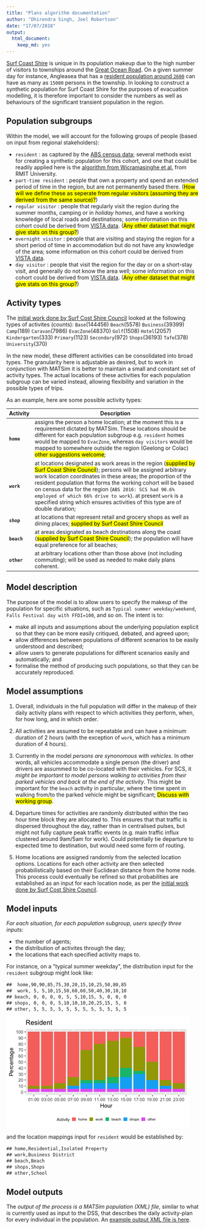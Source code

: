 ```yaml
---
title: "Plans algorithm documentation"
author: "Dhirendra Singh, Joel Robertson"
date: "17/07/2018"
output:
  html_document:
    keep_md: yes
---
```


[Surf Coast Shire](https://www.openstreetmap.org/relation/3290432) is unique in its population makeup due to the high number of visitors to townships around the [Great Ocean Road](https://www.openstreetmap.org/relation/6592912). On a given summer day for instance, Angleasea that has a [resident population around `2600`](http://www.censusdata.abs.gov.au/census_services/getproduct/census/2016/quickstat/SSC20045) can have as many as `15000` persons in the township.  In looking to construct a synthetic population for Surf Coast Shire for the purposes of evacuation modelling, it is therefore important to consider the numbers as well as behaviours of the significant transient population in the region.


## Population subgroups

Within the model, we will account for the following groups of people (based on input from regional stakeholders):

* `resident` : as captured by the [ABS census data](http://www.censusdata.abs.gov.au/census_services/getproduct/census/2016/quickstat/LGA26490); several methods exist for creating a synthetic population for this cohort, and one that could be readily applied here is the [algorithm from Wicramasinghe et al.](https://github.com/agentsoz/synthetic-population) from RMIT University.
* `part-time resident` : people that own a property and spend an extended period of time in the region, but are not permanently based there.  (<mark>How will we define these as seperate from regular visitors (assuming they are derived from the same source)?</mark>)
* `regular visitor` : people that regularly visit the region during the summer months, camping or in *holiday homes*, and have a working knowledge of local roads and destinations; some information on this cohort could be derived from [VISTA data](https://transport.vic.gov.au/data-and-research/vista/). (<mark>Any other dataset that might give stats on this group?</mark>)
* `overnight visitor` : people that are visiting and staying the region for a short period of time in accommodation but do not have any knowledge of the area; some information on this cohort could be derived from [VISTA data](https://transport.vic.gov.au/data-and-research/vista/).
* `day visitor` : people that visit the region for the day or on a short-stay visit, and generally do not know the area well; some information on this cohort could be derived from [VISTA data](https://transport.vic.gov.au/data-and-research/vista/). (<mark>Any other dataset that might give stats on this group?</mark>)

## Activity types

The [initial work done by Surf Cost Shire Council](https://github.com/agentsoz/bdi-abm-integration/blob/ees/examples/bushfire/scenarios/surf-coast-shire/data/from-scsc-201804/analysis-data-from-scsc-201804.md#surf-coast-shire-trips-scscsvgz) looked at the following types of activites (counts): 
`Base`(144456)
`Beach`(5578)
`Business`(39399)
`Camp`(189)
`Caravan`(7986)
`EvacZone`(48370)
`Golf`(1508)
`Hotel`(2057)
`Kindergarten`(333)
`Primary`(1123)
`Secondary`(972)
`Shops`(36193)
`Tafe`(378)
`University`(370)

In the new model, these different activities can be consolidated into broad types. The granularity here is adjustable as desired, but to work in conjunction with MATSim it is better to maintain a small and constant set of activity types. The actual locations of these activities for each population subgroup can be varied instead, allowing flexibility and variation in the possible types of trips.

As an example, here are some possible activity types:

Activity | Description
---------- | -------------------------------------------------------------------
**`home`** |  assigns the person a home location; at the moment this is a requirement dictated by MATSim. These locations should be different for each population subgroup e.g. `resident` homes would be mapped to `EvacZone`, whereas `day visitors` would be mapped to somewhere outside the region (Geelong or Colac)  <mark>other suggestions welcome</mark>;
**`work`** |  at locations designated as work areas in the region (<mark>supplied by Surf Coast Shire Council</mark>); persons will be assigned arbitrary work location coordinates in these areas; the proportion of the resident population that forms the working cohort will be based on census data for the region (`ABS 2016: SCS had 90.6% employed of which 66% drive to work`). at present `work` is a specified string which ensures activities of this type are of double duration; 
**`shop`** | at locations that represent retail and grocery shops as well as dining places; <mark>supplied by Surf Coast Shire Council</mark> 
**`beach`** |  at areas designated as beach destinations along the coast (<mark>supplied by Surf Coast Shire Council</mark>); the population will have equal preference for all beaches; 
**`other`** | at arbitrary locations other than those above (not including commuting); will be used as needed to make daily plans coherent.

## Model description

The purpose of the model is to allow users to specify the makeup of the population for specific situations, such as `Typical summer weekday/weekend`, `Falls Festival day with FFDI=100`, and so on. The intent is to:

* make all inputs and assumptions about the underlying population explicit so that they can be more easily critiqued, debated, and agreed upon;
* allow differences between populations of different scenarios to be easily understood and described;
* allow users to generate populations for different scenarios easily and automatically; and
* formalise the method of producing such populations, so that they can be accurately reproduced.

## Model assumptions

1. Overall, individuals in the full population will differ in the makeup of their daily activity plans with respect to which activities they perform, when, for how long, and in which order.

1. All activities are assumed to be repeatable and can have a minimum duration of 2 hours (with the exception of `work`, which has a minimum duration of 4 hours).

1. Currently in the model *persons are synonomous with vehicles*. In other words, all vehicles accommodate a single person (the driver) and drivers are assummed to be co-located with their vehicles. For SCS, it *might be important to model persons walking to activities from their parked vehicles and back at the end of the activity*. This might be important for the `beach` activity in particular, where the time spent in walking from/to the parked vehicle might be significant; <mark>Discuss with working group</mark>.

1. Departure times for activities are randomly distributed within the two hour time block they are allocated to. This ensures that that traffic is dispersed throughout the day, rather than in centralised pulses, but might not fully capture peak traffic events (e.g. main traffic influx clustered around 9am/5am for work). Could potentially tie departure to expected time to destination, but would need some form of routing. 

1. Home locations are assigned randomly from the selected location options. Locations for each other activity are then selected probabilistically based on their Euclidean distance from the home node. This process could eventually be refined so that probabilities are established as an input for each location node, as per the [initial work done by Surf Cost Shire Council](https://github.com/agentsoz/bdi-abm-integration/blob/ees/examples/bushfire/scenarios/surf-coast-shire/data/from-scsc-201804/analysis-data-from-scsc-201804.md#surf-coast-shire-trips-scscsvgz).

## Model inputs

*For each situation, for each population subgroup, users specify three inputs*:

* the number of agents;
* the distribution of activites through the day;
* the locations that each specified activity maps to.


For instance, on a "typical summer weekday", the distribution input for the `resident` subgroup might look like:



```
##  home,90,90,85,75,30,20,15,10,25,50,80,85
##  work, 5, 5,10,15,50,60,60,50,40,30,10,10
## beach, 0, 0, 0, 0, 5, 5,10,15, 5, 0, 0, 0
## shops, 0, 0, 0, 5,10,10,10,20,25,15, 5, 0
## other, 5, 5, 5, 5, 5, 5, 5, 5, 5, 5, 5, 5
```

![](Plan-algorithm_files/figure-html/unnamed-chunk-2-1.png)<!-- -->

and the location mappings input for `resident` would be established by:


```
## home,Residential,Isolated Property
## work,Business District
## beach,Beach
## shops,Shops
## other,School
```

## Model outputs

The *output of the process is a MATSim population (XML) file*, similar to what is currently used as input to the DSS, that describes the daily activity-plan for every individual in the population. An [example output XML file is here](./plans.xml).

